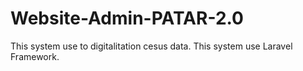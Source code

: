 # Website-Admin-PATAR-2.0
This system use to digitalitation cesus data. This system use Laravel Framework.
